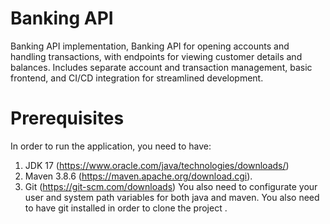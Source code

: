 # Banking API

Banking API implementation, Banking API for opening accounts and handling transactions,
with endpoints for viewing customer details and balances. 
Includes separate account and transaction management, basic frontend, 
and CI/CD integration for streamlined development.

# Prerequisites

In order to run the application, you need to have:
1. JDK 17 (https://www.oracle.com/java/technologies/downloads/)
2. Maven 3.8.6 (https://maven.apache.org/download.cgi).
3. Git (https://git-scm.com/downloads)
   You also need to configurate your user and system path variables for both java and maven. You also need to have git installed in order to clone the project .
